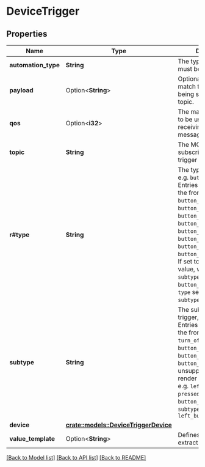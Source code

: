 # DeviceTrigger

## Properties

Name | Type | Description | Notes
------------ | ------------- | ------------- | -------------
**automation_type** | **String** | The type of automation, must be 'trigger'. | 
**payload** | Option<**String**> | Optional payload to match the payload being sent over the topic. | [optional]
**qos** | Option<**i32**> | The maximum QoS level to be used when receiving and publishing messages. | [optional]
**topic** | **String** | The MQTT topic subscribed to receive trigger events. | 
**r#type** | **String** | The type of the trigger, e.g. `button_short_press`. Entries supported by the frontend: `button_short_press`, `button_short_release`, `button_long_press`, `button_long_release`, `button_double_press`, `button_triple_press`, `button_quadruple_press`, `button_quintuple_press`. If set to an unsupported value, will render as `subtype type`, e.g. `button_1 spammed` with `type` set to `spammed` and `subtype` set to `button_1` | 
**subtype** | **String** | The subtype of the trigger, e.g. `button_1`. Entries supported by the frontend: `turn_on`, `turn_off`, `button_1`, `button_2`, `button_3`, `button_4`, `button_5`, `button_6`. If set to an unsupported value, will render as `subtype type`, e.g. `left_button pressed` with `type` set to `button_short_press` and `subtype` set to `left_button` | 
**device** | [**crate::models::DeviceTriggerDevice**](DeviceTrigger_device.md) |  | 
**value_template** | Option<**String**> | Defines a [template](/docs/configuration/templating/#using-templates-with-the-mqtt-integration) to extract the value. | [optional]

[[Back to Model list]](../README.md#documentation-for-models) [[Back to API list]](../README.md#documentation-for-api-endpoints) [[Back to README]](../README.md)


